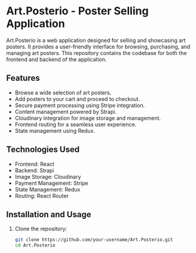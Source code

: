 # Art.Posterio - Poster Selling Application

Art.Posterio is a web application designed for selling and showcasing art posters. It provides a user-friendly interface for browsing, purchasing, and managing art posters. This repository contains the codebase for both the frontend and backend of the application.

## Features

- Browse a wide selection of art posters.
- Add posters to your cart and proceed to checkout.
- Secure payment processing using Stripe integration.
- Content management powered by Strapi.
- Cloudinary integration for image storage and management.
- Frontend routing for a seamless user experience.
- State management using Redux.

## Technologies Used

- Frontend: React
- Backend: Strapi
- Image Storage: Cloudinary
- Payment Management: Stripe
- State Management: Redux
- Routing: React Router

## Installation and Usage

1. Clone the repository:

   ```bash
   git clone https://github.com/your-username/Art.Posterio.git
   cd Art.Posterio
